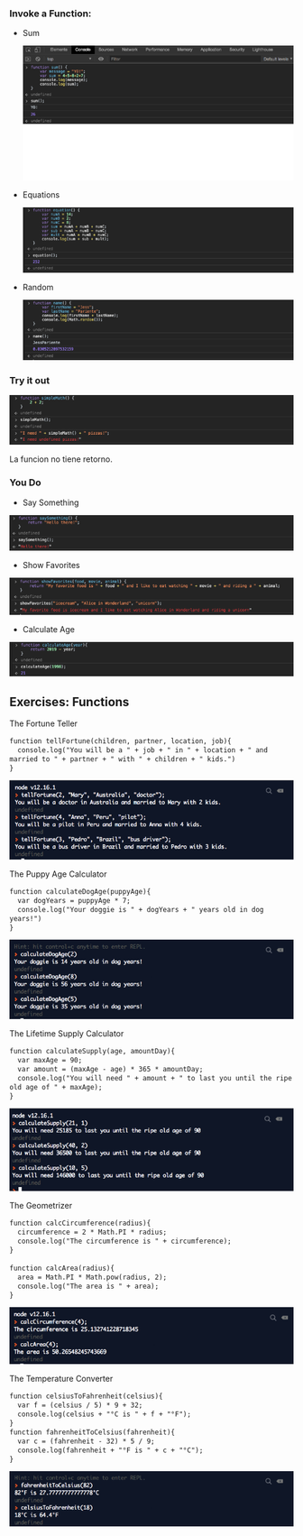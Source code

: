 ### Invoke a Function:

* Sum

  ![Sum](images/ss_js4.png)
  
* Equations 

  ![Equations](images/ss_js5.png)

* Random 

  ![Random](images/ss_js6.png)

### Try it out

  ![SimpleMath](images/ss_js7.png)

La funcion no tiene retorno.

### You Do

* Say Something 

![Say Something](images/ss_js8.png)

* Show Favorites 

![Show Favorites](images/ss_js9.png)

* Calculate Age 

![Calculate Age](images/ss_js10.png)

## Exercises: Functions

The Fortune Teller

```
function tellFortune(children, partner, location, job){
  console.log("You will be a " + job + " in " + location + " and married to " + partner + " with " + children + " kids.")
}
```
![The Fortune Teller](images/fortune_teller.png)

The Puppy Age Calculator

```
function calculateDogAge(puppyAge){
  var dogYears = puppyAge * 7;
  console.log("Your doggie is " + dogYears + " years old in dog years!")
}
```
![The Puppy Age Calculator](images/puppy_age.png)

The Lifetime Supply Calculator

```
function calculateSupply(age, amountDay){
  var maxAge = 90;
  var amount = (maxAge - age) * 365 * amountDay;
  console.log("You will need " + amount + " to last you until the ripe old age of " + maxAge);
}
```
![The Lifetime Supply Calculator](images/lifetime_supply.png)

The Geometrizer

```
function calcCircumference(radius){
  circumference = 2 * Math.PI * radius;
  console.log("The circumference is " + circumference);
}

function calcArea(radius){
  area = Math.PI * Math.pow(radius, 2);
  console.log("The area is " + area);
}
```
![The Geometrizer](images/geometrizer.png)

The Temperature Converter

```
function celsiusToFahrenheit(celsius){
  var f = (celsius / 5) * 9 + 32;
  console.log(celsius + "°C is " + f + "°F");
}
function fahrenheitToCelsius(fahrenheit){
  var c = (fahrenheit - 32) * 5 / 9;
  console.log(fahrenheit + "°F is " + c + "°C");
}
```
![The Temperature Converter](images/temperature_converter.png)
